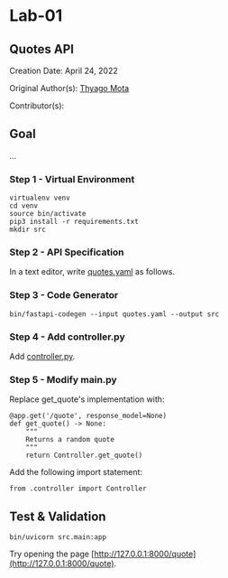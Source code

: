 # Lab-01

## Quotes API

Creation Date: April 24, 2022

Original Author(s): [Thyago Mota](https://github.com/thyagomota)

Contributor(s): 

## Goal
...

### Step 1 - Virtual Environment

```
virtualenv venv
cd venv
source bin/activate
pip3 install -r requirements.txt
mkdir src
```

### Step 2 - API Specification

In a text editor, write [quotes.yaml](quotes.yaml) as follows. 

### Step 3 - Code Generator

```
bin/fastapi-codegen --input quotes.yaml --output src
```

### Step 4 - Add controller.py

Add [controller.py](src/controller.py).

### Step 5 - Modify main.py

Replace get_quote's implementation with: 

```
@app.get('/quote', response_model=None)
def get_quote() -> None:
    """
    Returns a random quote
    """
    return Controller.get_quote()
```

Add the following import statement: 

```
from .controller import Controller
```

## Test & Validation

```
bin/uvicorn src.main:app
```

Try opening the page [http://127.0.0.1:8000/quote](http://127.0.0.1:8000/quote).
